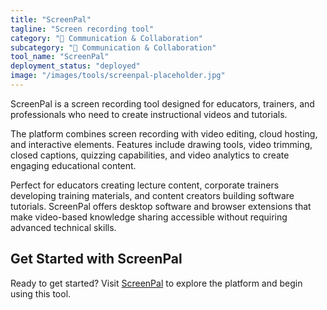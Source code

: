 ```yaml
---
title: "ScreenPal"
tagline: "Screen recording tool"
category: "💬 Communication & Collaboration"
subcategory: "💬 Communication & Collaboration"
tool_name: "ScreenPal"
deployment_status: "deployed"
image: "/images/tools/screenpal-placeholder.jpg"
---
```

ScreenPal is a screen recording tool designed for educators, trainers, and professionals who need to create instructional videos and tutorials.

The platform combines screen recording with video editing, cloud hosting, and interactive elements. Features include drawing tools, video trimming, closed captions, quizzing capabilities, and video analytics to create engaging educational content.

Perfect for educators creating lecture content, corporate trainers developing training materials, and content creators building software tutorials. ScreenPal offers desktop software and browser extensions that make video-based knowledge sharing accessible without requiring advanced technical skills.

## Get Started with ScreenPal

Ready to get started? Visit [ScreenPal](https://screenpal.com) to explore the platform and begin using this tool.